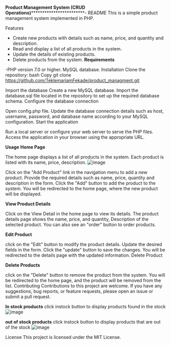 ****Product Management System (CRUD Operations)****************************- README
This is a simple product management system implemented in PHP.

Features
- Create new products with details such as name, price, and quantity and description.
- Read and display a list of all products in the system.
- Update the details of existing products.
- Delete products from the system.
**Requirements**

  
-PHP version 7.0 or higher.
  MySQL database.
Installation
Clone the repository:
bash
Copy
git clone https://github.com/TeklemariamFekade/product_managment.git

Import the database
Create a new MySQL database.
Import the database.sql file located in the repository to set up the required database schema.
Configure the database connection

Open config.php file.
Update the database connection details such as host, username, password, and database name according to your MySQL configuration.
Start the application

Run a local server or configure your web server to serve the PHP files.
Access the application in your browser using the appropriate URL.


**Usage**
**Home Page**

The home page displays a list of all products in the system.
Each product is listed with its name, price, description.
![image](https://github.com/TeklemariamFekade/product_List/assets/106950388/e33a873e-06fe-454c-9848-7cd387bea47e)


Click on the "Add Product" link in the navigation menu to add a new product.
Provide the required details such as name, price,  quantity and description in the form.
Click the "Add" button to add the product to the system.
You will be redirected to the home page, where the new product will be displayed.


**View Product Details**

Click on the View Detail in the home page to view its details.
The product details page shows the name, price, and quantity, Description of the selected product.
You can also see an "order" button to order products.

**Edit Product**

 click on the "Edit" button to modify the product details.
Update the desired fields in the form.
Click the "update" button to save the changes.
You will be redirected to the details page with the updated information.
Delete Product

**Delete Products**

 click on the "Delete" button to remove the product from the system.
You will be redirected to the home page, and the product will be removed from the list.
Contributing
Contributions to this project are welcome. If you have any suggestions, bug reports, or feature requests, please open an issue or submit a pull request.

**In stock products**
click instock button to display products found in the stock
![image](https://github.com/TeklemariamFekade/product_List/assets/106950388/36bb2a0e-9228-43cf-8187-f1ff2b66bf44)



**out of stock products**
click instock button to display products that are out of the stock
![image](https://github.com/TeklemariamFekade/product_List/assets/106950388/2776db1c-1588-43d0-aa53-aa52b1891e81)


License
This project is licensed under the MIT License.



